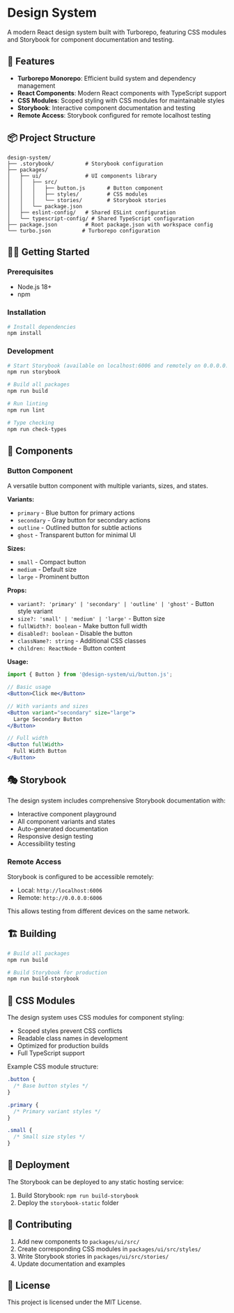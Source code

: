 # Design System

A modern React design system built with Turborepo, featuring CSS modules and Storybook for component documentation and testing.

## 🚀 Features

- **Turborepo Monorepo**: Efficient build system and dependency management
- **React Components**: Modern React components with TypeScript support
- **CSS Modules**: Scoped styling with CSS modules for maintainable styles
- **Storybook**: Interactive component documentation and testing
- **Remote Access**: Storybook configured for remote localhost testing

## 📦 Project Structure

```
design-system/
├── .storybook/          # Storybook configuration
├── packages/
│   ├── ui/              # UI components library
│   │   ├── src/
│   │   │   ├── button.js       # Button component
│   │   │   ├── styles/         # CSS modules
│   │   │   └── stories/        # Storybook stories
│   │   └── package.json
│   ├── eslint-config/   # Shared ESLint configuration
│   └── typescript-config/ # Shared TypeScript configuration
├── package.json         # Root package.json with workspace config
└── turbo.json          # Turborepo configuration
```

## 🏃‍♂️ Getting Started

### Prerequisites

- Node.js 18+
- npm

### Installation

```bash
# Install dependencies
npm install
```

### Development

```bash
# Start Storybook (available on localhost:6006 and remotely on 0.0.0.0:6006)
npm run storybook

# Build all packages
npm run build

# Run linting
npm run lint

# Type checking
npm run check-types
```

## 🎨 Components

### Button Component

A versatile button component with multiple variants, sizes, and states.

**Variants:**
- `primary` - Blue button for primary actions
- `secondary` - Gray button for secondary actions  
- `outline` - Outlined button for subtle actions
- `ghost` - Transparent button for minimal UI

**Sizes:**
- `small` - Compact button
- `medium` - Default size
- `large` - Prominent button

**Props:**
- `variant?: 'primary' | 'secondary' | 'outline' | 'ghost'` - Button style variant
- `size?: 'small' | 'medium' | 'large'` - Button size
- `fullWidth?: boolean` - Make button full width
- `disabled?: boolean` - Disable the button
- `className?: string` - Additional CSS classes
- `children: ReactNode` - Button content

**Usage:**

```jsx
import { Button } from '@design-system/ui/button.js';

// Basic usage
<Button>Click me</Button>

// With variants and sizes
<Button variant="secondary" size="large">
  Large Secondary Button
</Button>

// Full width
<Button fullWidth>
  Full Width Button
</Button>
```

## 🎭 Storybook

The design system includes comprehensive Storybook documentation with:

- Interactive component playground
- All component variants and states
- Auto-generated documentation
- Responsive design testing
- Accessibility testing

### Remote Access

Storybook is configured to be accessible remotely:
- Local: `http://localhost:6006`
- Remote: `http://0.0.0.0:6006`

This allows testing from different devices on the same network.

## 🏗️ Building

```bash
# Build all packages
npm run build

# Build Storybook for production
npm run build-storybook
```

## 🎯 CSS Modules

The design system uses CSS modules for component styling:

- Scoped styles prevent CSS conflicts
- Readable class names in development
- Optimized for production builds
- Full TypeScript support

Example CSS module structure:
```css
.button {
  /* Base button styles */
}

.primary {
  /* Primary variant styles */
}

.small {
  /* Small size styles */
}
```

## 🚀 Deployment

The Storybook can be deployed to any static hosting service:

1. Build Storybook: `npm run build-storybook`
2. Deploy the `storybook-static` folder

## 🤝 Contributing

1. Add new components to `packages/ui/src/`
2. Create corresponding CSS modules in `packages/ui/src/styles/`
3. Write Storybook stories in `packages/ui/src/stories/`
4. Update documentation and examples

## 📄 License

This project is licensed under the MIT License.
